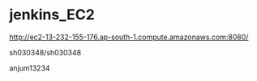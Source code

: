 # jenkins_EC2

http://ec2-13-232-155-176.ap-south-1.compute.amazonaws.com:8080/

sh030348/sh030348

anjum13234



